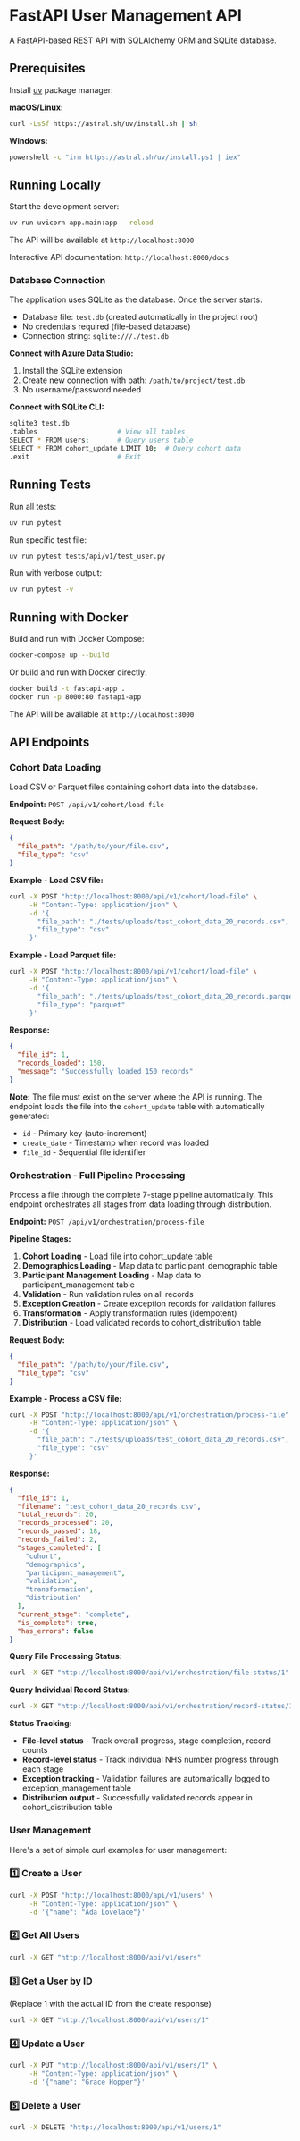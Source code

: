 # FastAPI User Management API

A FastAPI-based REST API with SQLAlchemy ORM and SQLite database.

## Prerequisites

Install [uv](https://docs.astral.sh/uv/) package manager:

**macOS/Linux:**
```bash
curl -LsSf https://astral.sh/uv/install.sh | sh
```

**Windows:**
```bash
powershell -c "irm https://astral.sh/uv/install.ps1 | iex"
```

## Running Locally

Start the development server:

```bash
uv run uvicorn app.main:app --reload
```

The API will be available at `http://localhost:8000`

Interactive API documentation: `http://localhost:8000/docs`

### Database Connection

The application uses SQLite as the database. Once the server starts:
- Database file: `test.db` (created automatically in the project root)
- No credentials required (file-based database)
- Connection string: `sqlite:///./test.db`

**Connect with Azure Data Studio:**
1. Install the SQLite extension
2. Create new connection with path: `/path/to/project/test.db`
3. No username/password needed

**Connect with SQLite CLI:**
```bash
sqlite3 test.db
.tables                    # View all tables
SELECT * FROM users;       # Query users table
SELECT * FROM cohort_update LIMIT 10;  # Query cohort data
.exit                      # Exit
```

## Running Tests

Run all tests:

```bash
uv run pytest
```

Run specific test file:

```bash
uv run pytest tests/api/v1/test_user.py
```

Run with verbose output:

```bash
uv run pytest -v
```

## Running with Docker

Build and run with Docker Compose:

```bash
docker-compose up --build
```

Or build and run with Docker directly:

```bash
docker build -t fastapi-app .
docker run -p 8000:80 fastapi-app
```

The API will be available at `http://localhost:8000`

## API Endpoints

### Cohort Data Loading

Load CSV or Parquet files containing cohort data into the database.

**Endpoint:** `POST /api/v1/cohort/load-file`

**Request Body:**
```json
{
  "file_path": "/path/to/your/file.csv",
  "file_type": "csv"
}
```

**Example - Load CSV file:**
```bash
curl -X POST "http://localhost:8000/api/v1/cohort/load-file" \
     -H "Content-Type: application/json" \
     -d '{
       "file_path": "./tests/uploads/test_cohort_data_20_records.csv",
       "file_type": "csv"
     }'
```

**Example - Load Parquet file:**
```bash
curl -X POST "http://localhost:8000/api/v1/cohort/load-file" \
     -H "Content-Type: application/json" \
     -d '{
       "file_path": "./tests/uploads/test_cohort_data_20_records.parquet",
       "file_type": "parquet"
     }'
```

**Response:**
```json
{
  "file_id": 1,
  "records_loaded": 150,
  "message": "Successfully loaded 150 records"
}
```

**Note:** The file must exist on the server where the API is running. The endpoint loads the file into the `cohort_update` table with automatically generated:
- `id` - Primary key (auto-increment)
- `create_date` - Timestamp when record was loaded
- `file_id` - Sequential file identifier

### Orchestration - Full Pipeline Processing

Process a file through the complete 7-stage pipeline automatically. This endpoint orchestrates all stages from data loading through distribution.

**Endpoint:** `POST /api/v1/orchestration/process-file`

**Pipeline Stages:**
1. **Cohort Loading** - Load file into cohort_update table
2. **Demographics Loading** - Map data to participant_demographic table
3. **Participant Management Loading** - Map data to participant_management table
4. **Validation** - Run validation rules on all records
5. **Exception Creation** - Create exception records for validation failures
6. **Transformation** - Apply transformation rules (idempotent)
7. **Distribution** - Load validated records to cohort_distribution table

**Request Body:**
```json
{
  "file_path": "/path/to/your/file.csv",
  "file_type": "csv"
}
```

**Example - Process a CSV file:**
```bash
curl -X POST "http://localhost:8000/api/v1/orchestration/process-file" \
     -H "Content-Type: application/json" \
     -d '{
       "file_path": "./tests/uploads/test_cohort_data_20_records.csv",
       "file_type": "csv"
     }'
```

**Response:**
```json
{
  "file_id": 1,
  "filename": "test_cohort_data_20_records.csv",
  "total_records": 20,
  "records_processed": 20,
  "records_passed": 18,
  "records_failed": 2,
  "stages_completed": [
    "cohort",
    "demographics",
    "participant_management",
    "validation",
    "transformation",
    "distribution"
  ],
  "current_stage": "complete",
  "is_complete": true,
  "has_errors": false
}
```

**Query File Processing Status:**
```bash
curl -X GET "http://localhost:8000/api/v1/orchestration/file-status/1"
```

**Query Individual Record Status:**
```bash
curl -X GET "http://localhost:8000/api/v1/orchestration/record-status/1/1234567890"
```

**Status Tracking:**
- **File-level status** - Track overall progress, stage completion, record counts
- **Record-level status** - Track individual NHS number progress through each stage
- **Exception tracking** - Validation failures are automatically logged to exception_management table
- **Distribution output** - Successfully validated records appear in cohort_distribution table

### User Management

Here's a set of simple curl examples for user management:

### 1️⃣ Create a User

```bash
curl -X POST "http://localhost:8000/api/v1/users" \
     -H "Content-Type: application/json" \
     -d '{"name": "Ada Lovelace"}'
```

### 2️⃣ Get All Users

```bash
curl -X GET "http://localhost:8000/api/v1/users"
```

### 3️⃣ Get a User by ID

(Replace 1 with the actual ID from the create response)

```bash
curl -X GET "http://localhost:8000/api/v1/users/1"
```

### 4️⃣ Update a User

```bash
curl -X PUT "http://localhost:8000/api/v1/users/1" \
     -H "Content-Type: application/json" \
     -d '{"name": "Grace Hopper"}'
```

### 5️⃣ Delete a User

```bash
curl -X DELETE "http://localhost:8000/api/v1/users/1"
```
